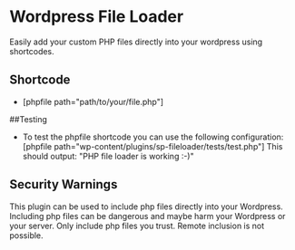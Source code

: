 # Wordpress File Loader

Easily add your custom PHP files directly into your wordpress using shortcodes.

## Shortcode

* [phpfile path="path/to/your/file.php"]

##Testing

* To test the phpfile shortcode you can use the following configuration: [phpfile path="wp-content/plugins/sp-fileloader/tests/test.php"] This should output: "PHP file loader is working :-)"

## Security Warnings

This plugin can be used to include php files directly into your Wordpress. Including php files can be dangerous and maybe harm your Wordpress or your server. Only include php files you trust. Remote inclusion is not possible.
